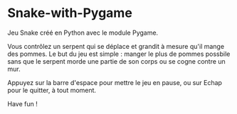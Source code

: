 # Snake-with-Pygame
Jeu Snake créé en Python avec le module Pygame.

Vous contrôlez un serpent qui se déplace et grandit à mesure qu'il mange des pommes. Le but du jeu est simple : manger le plus de pommes possbile sans que le serpent morde une partie de son corps ou se cogne contre un mur.

Appuyez sur la barre d'espace pour mettre le jeu en pause, ou sur Echap pour le quitter, à tout moment.

Have fun !
